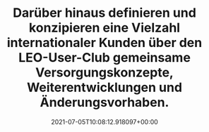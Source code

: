 ---
date: '2021-07-05T10:08:12.918097+00:00'
found_at: '2014-12-17'
found_url: http://www.kmweg.de/home/kettenfahrzeuge/kampfpanzer/leopard-2-a6/produktinformation.html
title: Darüber hinaus definieren und konzipieren eine Vielzahl internationaler Kunden
  über den LEO-User-Club gemeinsame Versorgungskonzepte, Weiterentwicklungen und Änderungsvorhaben.
---